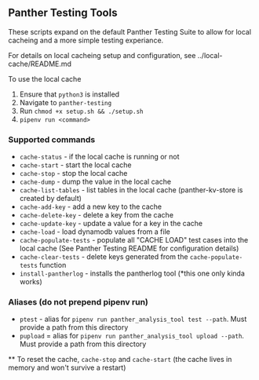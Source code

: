 ## Panther Testing Tools
These scripts expand on the default Panther Testing Suite to allow for local cacheing and a more simple testing experiance. 

For details on local cacheing setup and configuration, see ../local-cache/README.md

To use the local cache
1. Ensure that `python3` is installed
2. Navigate to `panther-testing`
3. Run `chmod +x setup.sh && ./setup.sh`
4. `pipenv run <command>`

### Supported commands
- `cache-status` - if the local cache is running or not
- `cache-start` - start the local cache
- `cache-stop` - stop the local cache
- `cache-dump` - dump the value in the local cache
- `cache-list-tables` - list tables in the local cache (panther-kv-store is created by default)
- `cache-add-key` - add a new key to the cache
- `cache-delete-key` - delete a key from the cache
- `cache-update-key` - update a value for a key in the cache
- `cache-load` - load dynamodb values from a file
- `cache-populate-tests` - populate all "CACHE LOAD" test cases into the local cache (See Panther Testing README for configuration details)
- `cache-clear-tests` - delete keys generated from the `cache-populate-tests` function
- `install-pantherlog` - installs the pantherlog tool (*this one only kinda works)

### Aliases (do not prepend pipenv run)
- `ptest` - alias for `pipenv run panther_analysis_tool test --path`. Must provide a path from this directory
- `pupload` = alias for `pipenv run panther_analysis_tool upload --path`. Must provide a path from this directory

** To reset the cache, `cache-stop` and `cache-start` (the cache lives in memory and won't survive a restart)